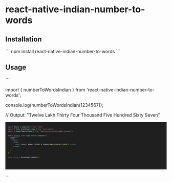 # react-native-indian-number-to-words

## Installation
\`\`\`
npm install react-native-indian-number-to-words
\`\`\`

## Usage
\`\`\`

import { numberToWordsIndian } from 'react-native-indian-number-to-words';

console.log(numberToWordsIndian(1234567));


// Output: "Twelve Lakh Thirty Four Thousand Five Hundred Sixty Seven"


![Demo](assets/example-ui.png)


\`\`\`